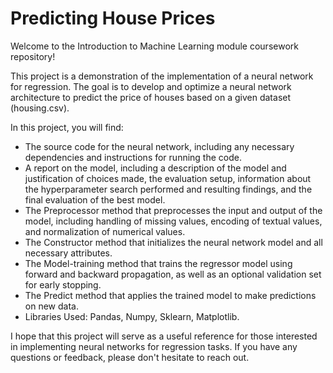 # Predicting House Prices
Welcome to the Introduction to Machine Learning module coursework repository!

This project is a demonstration of the implementation of a neural network for regression. The goal is to develop and optimize a neural network architecture to predict the price of houses based on a given dataset (housing.csv).

In this project, you will find:

  - The source code for the neural network, including any necessary dependencies and instructions for running the code.
  - A report on the model, including a description of the model and justification of choices made, the evaluation setup, information about the hyperparameter search performed and resulting findings, and the final evaluation of the best model.
  - The Preprocessor method that preprocesses the input and output of the model, including handling of missing values, encoding of textual values, and normalization of numerical values.
  - The Constructor method that initializes the neural network model and all necessary attributes.
  - The Model-training method that trains the regressor model using forward and backward propagation, as well as an optional validation set for early stopping.
  - The Predict method that applies the trained model to make predictions on new data.
  - Libraries Used: Pandas, Numpy, Sklearn, Matplotlib.
  
I hope that this project will serve as a useful reference for those interested in implementing neural networks for regression tasks. If you have any questions or feedback, please don't hesitate to reach out.




